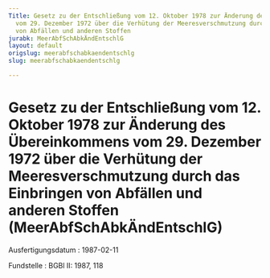 ```yaml
---
Title: Gesetz zu der Entschließung vom 12. Oktober 1978 zur Änderung des Übereinkommens
  vom 29. Dezember 1972 über die Verhütung der Meeresverschmutzung durch das Einbringen
  von Abfällen und anderen Stoffen
jurabk: MeerAbfSchAbkÄndEntschlG
layout: default
origslug: meerabfschabkaendentschlg
slug: meerabfschabkaendentschlg

---
```


# Gesetz zu der Entschließung vom 12. Oktober 1978 zur Änderung des Übereinkommens vom 29. Dezember 1972 über die Verhütung der Meeresverschmutzung durch das Einbringen von Abfällen und anderen Stoffen (MeerAbfSchAbkÄndEntschlG)

Ausfertigungsdatum
:   1987-02-11

Fundstelle
:   BGBl II: 1987, 118

